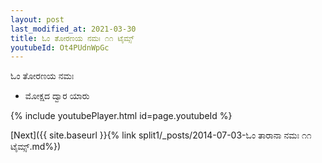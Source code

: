 ```yaml
---
layout: post
last_modified_at: 2021-03-30
title: ಓಂ ತೋರಣಯ ನಮಃ ೧೧ ಟೈಮ್ಸ್
youtubeId: Ot4PUdnWpGc
---
```

 
 
 ಓಂ ತೋರಣಯ ನಮಃ  
 
 -  ಮೋಕ್ಷದ ದ್ವಾರ ಯಾರು 
 
  
 
  
 
 
 
 
 
 


{% include youtubePlayer.html id=page.youtubeId %}
 
[Next]({{ site.baseurl }}{% link  split1/_posts/2014-07-03-ಓಂ ತಾರಾನಾ ನಮಃ ೧೧ ಟೈಮ್ಸ್.md%})
 
